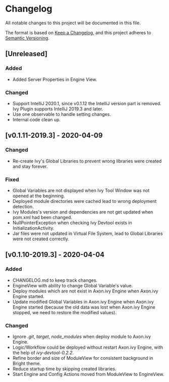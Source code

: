 # Changelog
All notable changes to this project will be documented in this file.

The format is based on [Keep a Changelog](https://keepachangelog.com/en/1.0.0/),
and this project adheres to [Semantic Versioning](https://semver.org/spec/v2.0.0.html).

## [Unreleased]
### Added
- Added Server Properties in Engine View.

### Changed
- Support IntelliJ 2020.1, since v0.1.12 the IntelliJ version part is removed. Ivy Plugin supports IntelliJ 2019.3 and later.
- Use one observable to handle setting changes.
- Internal code clean up.

## [v0.1.11-2019.3] - 2020-04-09
### Changed
- Re-create Ivy's Global Libraries to prevent wrong libraries were created and stay forever.

### Fixed
- Global Variables are not displayed when Ivy Tool Window was not opened at the beginning.
- Deployed module directories were cached lead to wrong deployment detection.
- Ivy Modules's version and dependencies are not get updated when pom.xml had been changed.
- NullPointerException when checking Ivy Devtool exists in InitializationActivity.
- Jar files were not updated in Virtual File System, lead to Global Libraries were not created correctly.

## [v0.1.10-2019.3] - 2020-04-04
### Added
- CHANGELOG.md to keep track changes.
- EngineView with ability to change Global Variable's value.
- Deploy modules which are not exist in Axon.ivy Engine when Axon.ivy Engine started.
- Update modified Global Variables in Axon.ivy Engine when Axon.ivy Engine started (because the old data was lost when Axon.ivy Engine stopped, we need to restore the modified values).

### Changed
- Ignore *.git*, *target*, *node_modules* when deploy module to Axon.ivy Engine.
- Logic/Workflow could be deployed without restart Axon.ivy Engine, with the help of *ivy-devtool-0.2.2*.
- Refine border and size of ModuleView for consistent background in Bright theme.
- Reduce startup time by skipping created libraries.
- Start Engine and Config Actions moved from ModuleView to EngineView.
